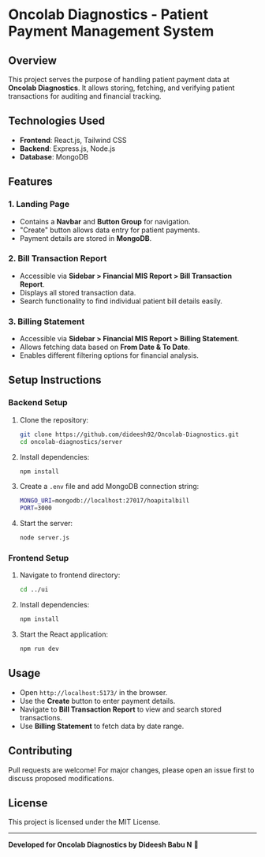 # Oncolab Diagnostics - Patient Payment Management System

## Overview
This project serves the purpose of handling patient payment data at **Oncolab Diagnostics**. It allows storing, fetching, and verifying patient transactions for auditing and financial tracking.

## Technologies Used
- **Frontend**: React.js, Tailwind CSS
- **Backend**: Express.js, Node.js
- **Database**: MongoDB

## Features

### 1. **Landing Page**
- Contains a **Navbar** and **Button Group** for navigation.
- "Create" button allows data entry for patient payments.
- Payment details are stored in **MongoDB**.

### 2. **Bill Transaction Report**
- Accessible via **Sidebar > Financial MIS Report > Bill Transaction Report**.
- Displays all stored transaction data.
- Search functionality to find individual patient bill details easily.

### 3. **Billing Statement**
- Accessible via **Sidebar > Financial MIS Report > Billing Statement**.
- Allows fetching data based on **From Date & To Date**.
- Enables different filtering options for financial analysis.

## Setup Instructions
### **Backend Setup**
1. Clone the repository:
   ```sh
   git clone https://github.com/dideesh92/Oncolab-Diagnostics.git
   cd oncolab-diagnostics/server
   ```
2. Install dependencies:
   ```sh
   npm install
   ```
3. Create a `.env` file and add MongoDB connection string:
   ```sh
   MONGO_URI=mongodb://localhost:27017/hoapitalbill
   PORT=3000
   ```
4. Start the server:
   ```sh
   node server.js
   ```

### **Frontend Setup**
1. Navigate to frontend directory:
   ```sh
   cd ../ui
   ```
2. Install dependencies:
   ```sh
   npm install
   ```
3. Start the React application:
   ```sh
   npm run dev
   ```

## Usage
- Open `http://localhost:5173/` in the browser.
- Use the **Create** button to enter payment details.
- Navigate to **Bill Transaction Report** to view and search stored transactions.
- Use **Billing Statement** to fetch data by date range.

## Contributing
Pull requests are welcome! For major changes, please open an issue first to discuss proposed modifications.

## License
This project is licensed under the MIT License.

---
**Developed for Oncolab Diagnostics by Dideesh Babu N** 🚀

